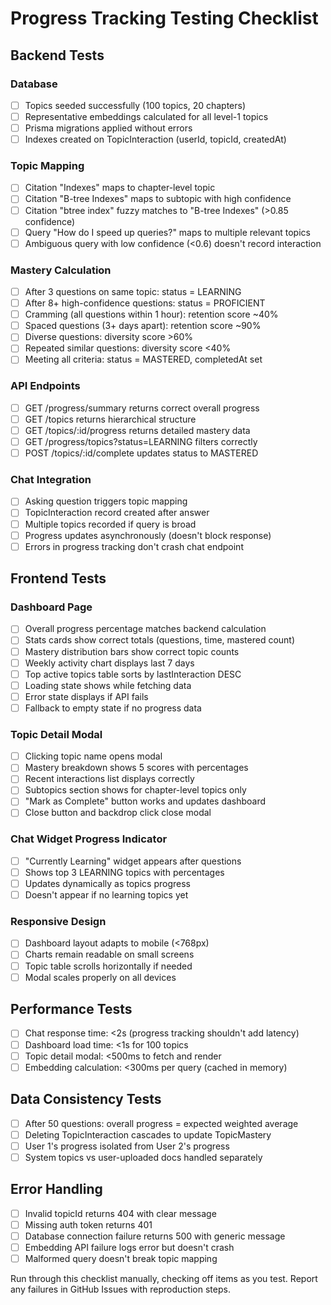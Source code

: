 # Progress Tracking Testing Checklist

## Backend Tests

### Database
- [ ] Topics seeded successfully (100 topics, 20 chapters)
- [ ] Representative embeddings calculated for all level-1 topics
- [ ] Prisma migrations applied without errors
- [ ] Indexes created on TopicInteraction (userId, topicId, createdAt)

### Topic Mapping
- [ ] Citation "Indexes" maps to chapter-level topic
- [ ] Citation "B-tree Indexes" maps to subtopic with high confidence
- [ ] Citation "btree index" fuzzy matches to "B-tree Indexes" (>0.85 confidence)
- [ ] Query "How do I speed up queries?" maps to multiple relevant topics
- [ ] Ambiguous query with low confidence (<0.6) doesn't record interaction

### Mastery Calculation
- [ ] After 3 questions on same topic: status = LEARNING
- [ ] After 8+ high-confidence questions: status = PROFICIENT
- [ ] Cramming (all questions within 1 hour): retention score ~40%
- [ ] Spaced questions (3+ days apart): retention score ~90%
- [ ] Diverse questions: diversity score >60%
- [ ] Repeated similar questions: diversity score <40%
- [ ] Meeting all criteria: status = MASTERED, completedAt set

### API Endpoints
- [ ] GET /progress/summary returns correct overall progress
- [ ] GET /topics returns hierarchical structure
- [ ] GET /topics/:id/progress returns detailed mastery data
- [ ] GET /progress/topics?status=LEARNING filters correctly
- [ ] POST /topics/:id/complete updates status to MASTERED

### Chat Integration
- [ ] Asking question triggers topic mapping
- [ ] TopicInteraction record created after answer
- [ ] Multiple topics recorded if query is broad
- [ ] Progress updates asynchronously (doesn't block response)
- [ ] Errors in progress tracking don't crash chat endpoint

## Frontend Tests

### Dashboard Page
- [ ] Overall progress percentage matches backend calculation
- [ ] Stats cards show correct totals (questions, time, mastered count)
- [ ] Mastery distribution bars show correct topic counts
- [ ] Weekly activity chart displays last 7 days
- [ ] Top active topics table sorts by lastInteraction DESC
- [ ] Loading state shows while fetching data
- [ ] Error state displays if API fails
- [ ] Fallback to empty state if no progress data

### Topic Detail Modal
- [ ] Clicking topic name opens modal
- [ ] Mastery breakdown shows 5 scores with percentages
- [ ] Recent interactions list displays correctly
- [ ] Subtopics section shows for chapter-level topics only
- [ ] "Mark as Complete" button works and updates dashboard
- [ ] Close button and backdrop click close modal

### Chat Widget Progress Indicator
- [ ] "Currently Learning" widget appears after questions
- [ ] Shows top 3 LEARNING topics with percentages
- [ ] Updates dynamically as topics progress
- [ ] Doesn't appear if no learning topics yet

### Responsive Design
- [ ] Dashboard layout adapts to mobile (<768px)
- [ ] Charts remain readable on small screens
- [ ] Topic table scrolls horizontally if needed
- [ ] Modal scales properly on all devices

## Performance Tests
- [ ] Chat response time: <2s (progress tracking shouldn't add latency)
- [ ] Dashboard load time: <1s for 100 topics
- [ ] Topic detail modal: <500ms to fetch and render
- [ ] Embedding calculation: <300ms per query (cached in memory)

## Data Consistency Tests
- [ ] After 50 questions: overall progress = expected weighted average
- [ ] Deleting TopicInteraction cascades to update TopicMastery
- [ ] User 1's progress isolated from User 2's progress
- [ ] System topics vs user-uploaded docs handled separately

## Error Handling
- [ ] Invalid topicId returns 404 with clear message
- [ ] Missing auth token returns 401
- [ ] Database connection failure returns 500 with generic message
- [ ] Embedding API failure logs error but doesn't crash
- [ ] Malformed query doesn't break topic mapping

Run through this checklist manually, checking off items as you test.
Report any failures in GitHub Issues with reproduction steps.


